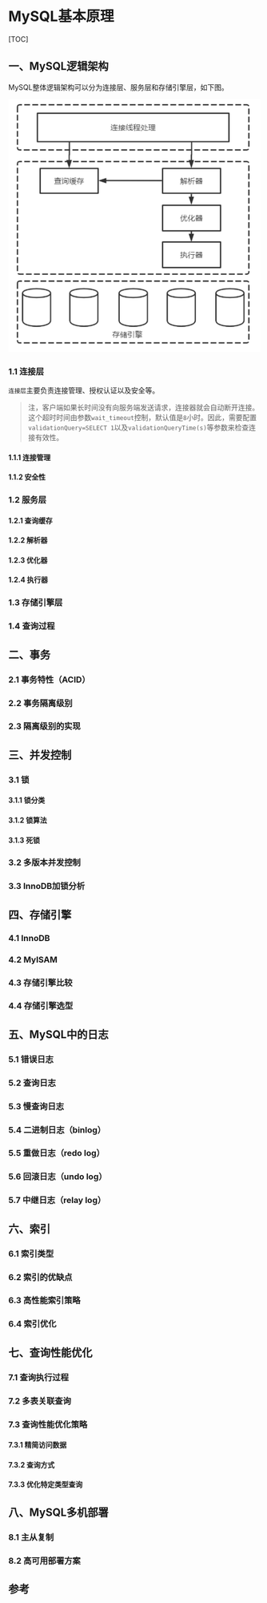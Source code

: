 # MySQL基本原理



[TOC]

## 一、MySQL逻辑架构

MySQL整体逻辑架构可以分为连接层、服务层和存储引擎层，如下图。

![img](MySQL基本原理.assets/企业微信截图_16072560014958.png)

### 1.1 连接层

`连接层`主要负责连接管理、授权认证以及安全等。



> 注，客户端如果长时间没有向服务端发送请求，连接器就会自动断开连接。这个超时时间由参数`wait_timeout`控制，默认值是`8`小时。因此，需要配置`validationQuery=SELECT 1`以及`validationQueryTime(s)`等参数来检查连接有效性。

#### 1.1.1 连接管理

#### 1.1.2 安全性



### 1.2 服务层

#### 1.2.1 查询缓存

#### 1.2.2 解析器

#### 1.2.3 优化器

#### 1.2.4 执行器



### 1.3 存储引擎层



### 1.4 查询过程



## 二、事务

### 2.1 事务特性（ACID）

### 2.2 事务隔离级别

### 2.3 隔离级别的实现



## 三、并发控制

### 3.1 锁

#### 3.1.1 锁分类

#### 3.1.2 锁算法

#### 3.1.3 死锁



### 3.2 多版本并发控制

### 3.3 InnoDB加锁分析



## 四、存储引擎

### 4.1 InnoDB

### 4.2 MyISAM

### 4.3 存储引擎比较

### 4.4 存储引擎选型



## 五、MySQL中的日志

### 5.1 错误日志

### 5.2 查询日志

### 5.3 慢查询日志

### 5.4 二进制日志（binlog）

### 5.5 重做日志（redo log）

### 5.6 回滚日志（undo log）

### 5.7 中继日志（relay log）



## 六、索引

### 6.1 索引类型

### 6.2 索引的优缺点

### 6.3 高性能索引策略

### 6.4 索引优化



## 七、查询性能优化

### 7.1 查询执行过程

### 7.2 多表关联查询

### 7.3 查询性能优化策略

#### 7.3.1 精简访问数据

#### 7.3.2 查询方式

#### 7.3.3 优化特定类型查询



## 八、MySQL多机部署

### 8.1 主从复制

### 8.2 高可用部署方案



## 参考

